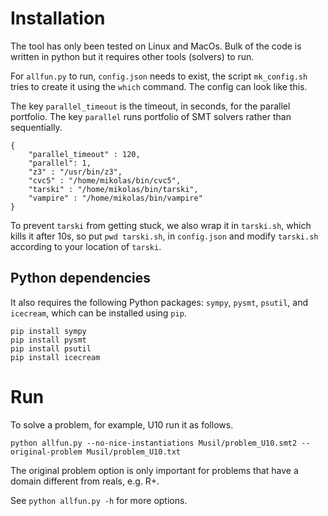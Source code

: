 # Installation

The tool has only been tested on Linux and MacOs. Bulk of the code is written
in python but it requires other tools (solvers) to run.

For `allfun.py` to run, `config.json` needs to exist, the script `mk_config.sh`
tries to create it using the `which` command. The config can
look like this.

The key `parallel_timeout` is the timeout, in seconds, for the parallel portfolio.
The key `parallel` runs portfolio of SMT solvers rather than sequentially.
```
{
    "parallel_timeout" : 120,
    "parallel": 1,
    "z3" : "/usr/bin/z3",
    "cvc5" : "/home/mikolas/bin/cvc5",
    "tarski" : "/home/mikolas/bin/tarski",
    "vampire" : "/home/mikolas/bin/vampire"
}
```

To prevent `tarski` from getting stuck, we also wrap it in `tarski.sh`, which kills it after 10s,
so put `pwd tarski.sh`, in `config.json` and modify `tarski.sh` according to your location of `tarski`.

## Python dependencies

It also requires the following Python packages: `sympy`, `pysmt`, `psutil`, and `icecream`,
which can be installed using `pip`.

```shell
pip install sympy
pip install pysmt
pip install psutil
pip install icecream
```
# Run

To solve a problem, for example, U10 run it as follows. 

```shell
python allfun.py --no-nice-instantiations Musil/problem_U10.smt2 --original-problem Musil/problem_U10.txt
```

The original problem option is only important for problems that have a domain different from reals, e.g. R+.

See `python allfun.py -h` for  more options.
